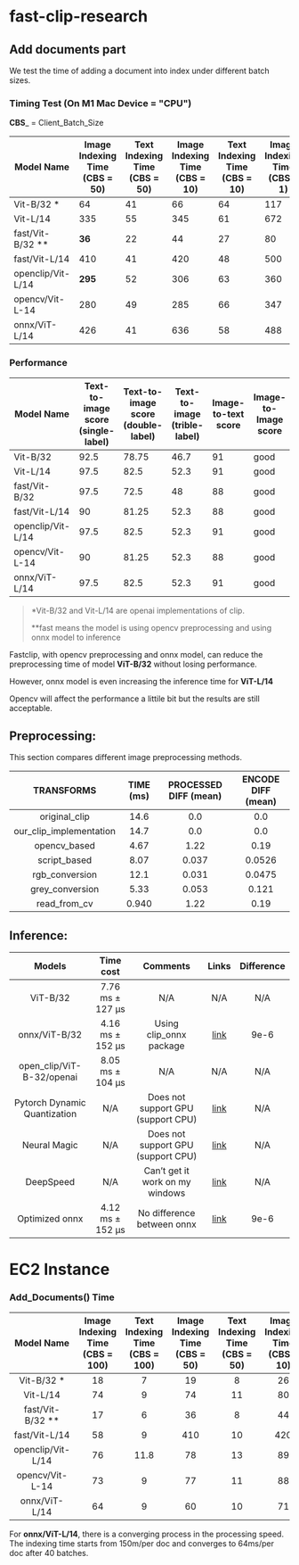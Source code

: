# fast-clip-research

## Add documents part

We test the time of adding a document into index under different batch sizes.

### Timing Test (On M1 Mac Device = "CPU")

__CBS___ = Client_Batch_Size

| Model Name | Image Indexing Time (CBS = 50) | Text Indexing Time (CBS = 50) | Image Indexing Time (CBS = 10) | Text Indexing Time (CBS = 10) | Image Indexing Time (CBS = 1) | Text Indexing Time (CBS = 1) |
|---|--------------------------------|---|---|---|---|---|
| Vit-B/32 * | 64                             | 41 | 66 | 64 | 117 | 171 |
| Vit-L/14 | 335                            | 55 | 345 | 61 | 672 | 128 |
| fast/Vit-B/32 ** | __36__                         | 22 | 44 | 27 | 80 | 80 |
| fast/Vit-L/14  | 410                            | 41 | 420 | 48 | 500 | 95 |
| openclip/Vit-L/14 | __295__                        | 52 | 306 | 63 | 360 | 105 |
| opencv/Vit-L-14 | 280                            | 49 | 285 | 66 | 347 | 105 |
| onnx/ViT-L/14 | 426                            | 41 | 636 | 58 | 488 | 91 |

### Performance
| Model Name | Text-to-image score (single-label) | Text-to-image score (double-label) | Text-to-image (trible-label) | Image-to-text score | Image-to-Image score |
|---|---|---|---|---|---|
| Vit-B/32 | 92.5 | 78.75 | 46.7 | 91 | good |
| Vit-L/14 | 97.5 | 82.5 | 52.3 | 91 | good |
| fast/Vit-B/32 | 97.5 | 72.5 | 48 | 88 | good |
| fast/Vit-L/14 | 90 | 81.25 | 52.3 | 88 | good |
| openclip/Vit-L/14 | 97.5 | 82.5 | 52.3 | 91 | good |
| opencv/Vit-L-14 | 90 | 81.25 | 52.3 | 88 | good |
| onnx/ViT-L/14 | 97.5 | 82.5 | 52.3 | 91 | good |
> *Vit-B/32 and Vit-L/14 are openai implementations of clip. 
> 
> **fast means the model is using opencv preprocessing and using onnx model to inference

Fastclip, with opencv preprocessing and onnx model, can reduce the preprocessing time of model __ViT-B/32__ without losing performance.

However, onnx model is even increasing the inference time for __ViT-L/14__

Opencv will affect the performance a littile bit but the results are still acceptable.

## Preprocessing:

This section compares different image preprocessing methods.

| TRANSFORMS | TIME (ms) | PROCESSED DIFF (mean) | ENCODE DIFF (mean) |
|:---:|:---:|:---:|:---:|
| original_clip | 14.6 | 0.0 | 0.0 |
| our_clip_implementation | 14.7 | 0.0 | 0.0 |
| opencv_based | 4.67 | 1.22 | 0.19 |
| script_based | 8.07 | 0.037 | 0.0526 |
| rgb_conversion | 12.1 | 0.031 | 0.0475 |
| grey_conversion | 5.33 | 0.053 | 0.121 |
| read_from_cv | 0.940 | 1.22 | 0.19 |


## Inference:

| Models | Time cost | Comments |                                                                         Links                                                                         | Difference |
|:---:|:---:|:---:|:-----------------------------------------------------------------------------------------------------------------------------------------------------:|:---:|
| ViT-B/32 | 7.76 ms ± 127 µs | N/A |                                                                          N/A                                                                          | N/A |
| onnx/ViT-B/32 | 4.16 ms ± 152 µs | Using clip_onnx package |                                                     [link](https://github.com/Lednik7/CLIP-ONNX)                                                      | 9e-6 |
| open_clip/ViT-B-32/openai | 8.05 ms ± 104 µs | N/A |                                                                          N/A                                                                          | N/A |
| Pytorch Dynamic Quantization | N/A | Does not support GPU (support CPU) |                                  [link](https://discuss.pytorch.org/t/does-dynamic-quantization-support-gpu/119231)                                   | N/A |
| Neural Magic | N/A | Does not support GPU (support CPU) |                                                      [link](https://github.com/neuralmagic/docs)                                                      | N/A |
| DeepSpeed | N/A | Can’t get it work on my windows |                                                    [link](https://github.com/microsoft/DeepSpeed)                                                     | N/A |
| Optimized onnx | 4.12 ms ± 152 µs | No difference between onnx | [link](https://github.com/microsoft/onnxruntime/blob/433f262dd551e79f6b3af6d777b5c94eb907622a/onnxruntime/python/tools/transformers/optimizer.py#L53) | 9e-6 |


# EC2 Instance
### Add_Documents() Time

| Model Name | Image Indexing Time (CBS = 100) | Text Indexing Time (CBS = 100) | Image Indexing Time (CBS = 50) | Text Indexing Time (CBS = 50) | Image Indexing Time (CBS = 10) | Text Indexing Time (CBS = 10) | Image Indexing Time (CBS = 1) | Text Indexing Time (CBS = 1) |
|:---:|:---:|:---:|:---:|:---:|:---:|:---:|:---:|:---:|
| Vit-B/32 * | 18 | 7 | 19 | 8 | 26 | 14 | 70 | 65 |
| Vit-L/14 | 74 | 9 | 74 | 11 | 80 | 15 | 129 | 65 |
| fast/Vit-B/32 ** | 17 | 6 | 36 | 8 | 44 | 14 | 80 | 80 |
| fast/Vit-L/14 | 58 | 9 | 410 | 10 | 420 | 28 | 500 | 139 |
| openclip/Vit-L/14 | 76 | 11.8 | 78 | 13 | 89 | 22 | 220 | 14 |
| opencv/Vit-L-14 | 73 | 9 | 77 | 11 | 88 | 15 | 218 | 65 |
| onnx/ViT-L/14 | 64 | 9 | 60 | 10 | 71 | 28 | 226 | 139 |

For __onnx/ViT-L/14__, there is a converging process in the processing speed. The indexing time starts from 150m/per doc and converges to 64ms/per doc after 40 batches.

